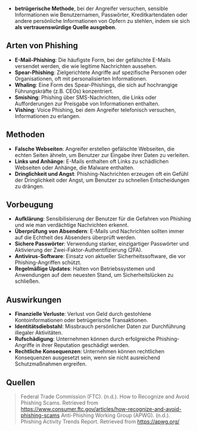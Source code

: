 - **betrügerische Methode**, bei der Angreifer versuchen, sensible Informationen wie Benutzernamen, Passwörter, Kreditkartendaten oder andere persönliche Informationen von Opfern zu stehlen, indem sie sich **als vertrauenswürdige Quelle ausgeben**.

## Arten von Phishing
- **E-Mail-Phishing**: Die häufigste Form, bei der gefälschte E-Mails versendet werden, die wie legitime Nachrichten aussehen.
- **Spear-Phishing**: Zielgerichtete Angriffe auf spezifische Personen oder Organisationen, oft mit personalisierten Informationen.
- **Whaling**: Eine Form des Spear-Phishings, die sich auf hochrangige Führungskräfte (z.B. CEOs) konzentriert.
- **Smishing**: Phishing über SMS-Nachrichten, die Links oder Aufforderungen zur Preisgabe von Informationen enthalten.
- **Vishing**: Voice Phishing, bei dem Angreifer telefonisch versuchen, Informationen zu erlangen.

## Methoden
- **Falsche Webseiten**: Angreifer erstellen gefälschte Webseiten, die echten Seiten ähneln, um Benutzer zur Eingabe ihrer Daten zu verleiten.
- **Links und Anhänge**: E-Mails enthalten oft Links zu schädlichen Webseiten oder Anhänge, die Malware enthalten.
- **Dringlichkeit und Angst**: Phishing-Nachrichten erzeugen oft ein Gefühl der Dringlichkeit oder Angst, um Benutzer zu schnellen Entscheidungen zu drängen.

## Vorbeugung
- **Aufklärung**: Sensibilisierung der Benutzer für die Gefahren von Phishing und wie man verdächtige Nachrichten erkennt.
- **Überprüfung von Absendern**: E-Mails und Nachrichten sollten immer auf die Echtheit des Absenders überprüft werden.
- **Sichere Passwörter**: Verwendung starker, einzigartiger Passwörter und Aktivierung der Zwei-Faktor-Authentifizierung (2FA).
- **Antivirus-Software**: Einsatz von aktueller Sicherheitssoftware, die vor Phishing-Angriffen schützt.
- **Regelmäßige Updates**: Halten von Betriebssystemen und Anwendungen auf dem neuesten Stand, um Sicherheitslücken zu schließen.

## Auswirkungen
- **Finanzielle Verluste**: Verlust von Geld durch gestohlene Kontoinformationen oder betrügerische Transaktionen.
- **Identitätsdiebstahl**: Missbrauch persönlicher Daten zur Durchführung illegaler Aktivitäten.
- **Rufschädigung**: Unternehmen können durch erfolgreiche Phishing-Angriffe in ihrer Reputation geschädigt werden.
- **Rechtliche Konsequenzen**: Unternehmen können rechtlichen Konsequenzen ausgesetzt sein, wenn sie nicht ausreichend Schutzmaßnahmen ergreifen.

## Quellen
> Federal Trade Commission (FTC). (n.d.). How to Recognize and Avoid Phishing Scams. Retrieved from https://www.consumer.ftc.gov/articles/how-recognize-and-avoid-phishing-scams
> Anti-Phishing Working Group (APWG). (n.d.). Phishing Activity Trends Report. Retrieved from https://apwg.org/
